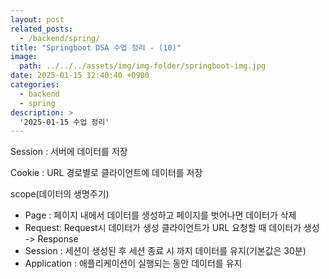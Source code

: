 ```yaml
---
layout: post
related_posts:
  - /backend/spring/
title: "Springboot DSA 수업 정리 - (10)"
image:
  path: ../../../assets/img/img-folder/springboot-img.jpg
date: 2025-01-15 12:40:40 +0900
categories:
  - backend
  - spring
description: >
  '2025-01-15 수업 정리'
---
```


Session : 서버에 데이터를 저장

Cookie : URL 경로별로 클라이언트에 데이터를 저장

scope(데이터의 생명주기)
- Page : 페이지 내에서 데이터를 생성하고 페이지를 벗어나면 데이터가 삭제
- Request: Request시 데이터가 생성 클라이언트가 URL 요청할 때 데이터가 생성 -> Response
- Session : 세션이 생성된 후 세션 종료 시 까지 데이터를 유지(기본값은 30분)
- Application : 애플리케이션이 실행되는 동안 데이터를 유지
